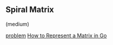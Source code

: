 ## Spiral Matrix
(medium)

<a href="https://leetcode.com/problems/spiral-matrix/">problem</a>
<a href="https://www.developer.com/languages/matrix-go-golang/">How to Represent a Matrix in Go</a>

